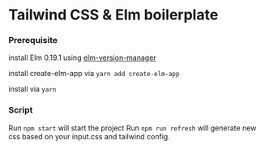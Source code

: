 
# Tailwind CSS & Elm boilerplate

### Prerequisite

install Elm 0.19.1 using [elm-version-manager](https://github.com/mattludwigs/elm-version-manager)

install create-elm-app via `yarn add create-elm-app`

install via `yarn`

### Script
Run `npm start` will start the project
Run `npm run refresh` will generate new css based on your input.css and tailwind config.